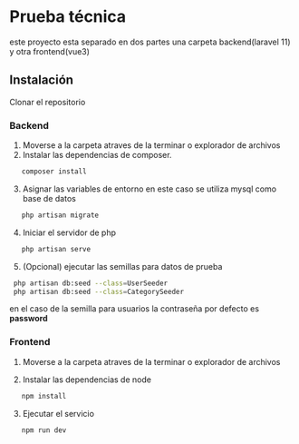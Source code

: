 # Prueba técnica

este proyecto esta separado en dos partes una carpeta backend(laravel 11) y otra frontend(vue3)

## Instalación

Clonar el repositorio

### Backend

1. Moverse a la carpeta atraves de la terminar o explorador de archivos
2. Instalar las dependencias de composer.

```bash
   composer install
```

3. Asignar las variables de entorno en este caso se utiliza mysql como base de datos

```bash
   php artisan migrate
```
4. Iniciar el servidor de php 
```bash
   php artisan serve
```
5. (Opcional) ejecutar las semillas para datos de prueba
```bash
 php artisan db:seed --class=UserSeeder
 php artisan db:seed --class=CategorySeeder
```
en el caso de la semilla para usuarios la contraseña por defecto es **password**

### Frontend

1. Moverse a la carpeta atraves de la terminar o explorador de archivos

2. Instalar las dependencias de node
```bash
   npm install
```

3. Ejecutar el servicio
```bash
   npm run dev
```